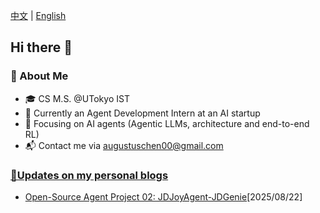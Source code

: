 [中文](https://github.com/yc-2027/yc-2027/blob/main/ZH_CN_README.md) | [English](#awesome-ai-agents)
## Hi there 👋

<!--
**Omari-00/Omari-00** is a ✨ _special_ ✨ repository because its `README.md` (this file) appears on your GitHub profile.

Here are some ideas to get you started:

- 🔭 I’m currently working on ...
- 🌱 I’m currently learning ...
- 👯 I’m looking to collaborate on ...
- 🤔 I’m looking for help with ...
- 💬 Ask me about ...
- 📫 How to reach me: ...
- 😄 Pronouns: ...
- ⚡ Fun fact: ...
emojis: https://gist.github.com/roachhd/1f029bd4b50b8a524f3c
-->

<!-- README.md -->

### 🌟 About Me
* 🎓 CS M.S. @UTokyo IST
* 🔭 Currently an Agent Development Intern at an AI startup
* 🔬 Focusing on AI agents (Agentic LLMs, architecture and end-to-end RL)
* 📬 Contact me via augustuschen00@gmail.com


### [📕Updates on my personal blogs](https://yc-2027.github.io/)
* [Open-Source Agent Project 02: JDJoyAgent-JDGenie](https://yc-2027.github.io/posts/2025/08/22/Open-Source-Agent-Project-02-JDJoyAgent-JDGenie.html)[2025/08/22]


